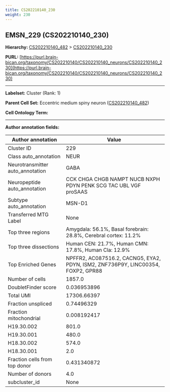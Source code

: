 ```yaml
---
title: CS202210140_230
weight: 230
---
```

## EMSN_229 (CS202210140_230)
<b>Hierarchy: </b>
[CS202210140_482](../CS202210140_482) >
[CS202210140_230](../CS202210140_230)

**PURL:** [https://purl.brain-bican.org/taxonomy/CS202210140/CS202210140_neurons/CS202210140_230](https://purl.brain-bican.org/taxonomy/CS202210140/CS202210140_neurons/CS202210140_230)

---


**Labelset:** Cluster (Rank: 1)

**Parent Cell Set:** Eccentric medium spiny neuron ([CS202210140_482](../CS202210140_482))



**Cell Ontology Term:** 

[MARKER GENES.]: #


---

[TRANSFERRED ANNOTATIONS.]: #


[AUTHOR ANNOTATION FIELDS.]: #


**Author annotation fields:**

| Author annotation | Value |
|-------------------|-------|
|Cluster ID|229|
|Class auto_annotation|NEUR|
|Neurotransmitter auto_annotation|GABA|
|Neuropeptide auto_annotation|CCK CHGA CHGB NAMPT NUCB NXPH PDYN PENK SCG TAC UBL VGF proSAAS|
|Subtype auto_annotation|MSN-D1|
|Transferred MTG Label|None|
|Top three regions|Amygdala: 56.1%, Basal forebrain: 28.8%, Cerebral cortex: 11.2%|
|Top three dissections|Human CEN: 21.7%, Human CMN: 17.8%, Human Cla: 12.9%|
|Top Enriched Genes|NPFFR2, AC087516.2, CACNG5, EYA2, PDYN, ISM2, ZNF736P9Y, LINC00354, FOXP2, GPR88|
|Number of cells|1857.0|
|DoubletFinder score|0.036953896|
|Total UMI|17306.66397|
|Fraction unspliced|0.74496329|
|Fraction mitochondrial|0.008192417|
|H19.30.002|801.0|
|H19.30.001|480.0|
|H18.30.002|574.0|
|H18.30.001|2.0|
|Fraction cells from top donor|0.431340872|
|Number of donors|4.0|
|subcluster_id|None|
